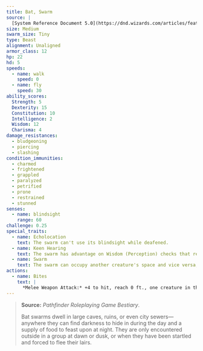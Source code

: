 ```yaml
---
title: Bat, Swarm
source: |
  [System Reference Document 5.0](https://dnd.wizards.com/articles/features/systems-reference-document-srd)
size: Medium
swarm_size: Tiny
type: Beast
alignment: Unaligned
armor_class: 12
hp: 22
hd: 5
speeds:
  - name: walk
    speed: 0
  - name: fly
    speed: 30
ability_scores:
  Strength: 5
  Dexterity: 15
  Constitution: 10
  Intelligence: 2
  Wisdom: 12
  Charisma: 4
damage_resistances:
  - bludgeoning
  - piercing
  - slashing
condition_immunities:
  - charmed
  - frightened
  - grappled
  - paralyzed
  - petrified
  - prone
  - restrained
  - stunned
senses:
  - name: blindsight
    range: 60
challenge: 0.25
special_traits:
  - name: Echolocation
    text: The swarm can't use its blindsight while deafened.
  - name: Keen Hearing
    text: The swarm has advantage on Wisdom (Perception) checks that rely on hearing.
  - name: Swarm
    text: The swarm can occupy another creature's space and vice versa, and the swarm can move through any opening large enough for a size Tiny bat. The swarm can't regain hit points or gain temporary hit points.
actions:
  - name: Bites
    text: |
      *Melee Weapon Attack:* +4 to hit, reach 0 ft., one creature in the swarm's space. *Hit:* 5 (2d4) piercing damage, or 2 (1d4) piercing damage if the swarm has half of its hit points or fewer.
---
```


> **Source:** *Pathfinder Roleplaying Game Bestiary*.
>
> Bat swarms dwell in large caves, ruins, or even city sewers—anywhere they can find darkness to hide in during the day and a supply of food to feast upon at night. They are only encountered outside in a group at dawn or dusk, or when they have been startled and forced to flee their lairs.
